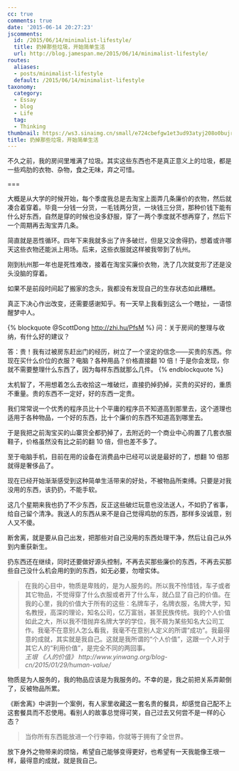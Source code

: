 ```yaml
---
cc: true
comments: true
date: '2015-06-14 20:27:23'
jscomments:
  id: /2015/06/14/minimalist-lifestyle/
  title: 扔掉那些垃圾，开始简单生活
  url: http://blog.jamespan.me/2015/06/14/minimalist-lifestyle/
routes:
  aliases:
  - posts/minimalist-lifestyle
  default: /2015/06/14/minimalist-lifestyle
taxonomy:
  category:
  - Essay
  - blog
  - Life
  tag:
  - Thinking
thumbnail: https://ws3.sinaimg.cn/small/e724cbefgw1et3ud93atyj208o0bujrs.jpg
title: 扔掉那些垃圾，开始简单生活
---
```


不久之前，我的房间里堆满了垃圾。其实这些东西也不是真正意义上的垃圾，都是一些鸡肋的衣物、杂物，食之无味，弃之可惜。

===



大概是从大学的时候开始，每个季度我总是去淘宝上面弄几条廉价的衣物，然后就凑合着穿着。毕竟一分钱一分货，一毛钱两分货，一块钱三分货，那种价钱下能有什么好东西，自然是穿的时候也没多舒服，穿了一两个季度就不想再穿了，然后下一个周期再去淘宝弄几条。

简直就是恶性循环。四年下来我就多出了许多破烂，但是又没舍得扔，想着或许哪天这些衣物还能派上用场。后来，这些衣服就这样被我带到了杭州。

刚到杭州那一年也是死性难改，接着在淘宝买廉价衣物，洗了几次就变形了还是没头没脑的穿着。

如果不是前段时间起了搬家的念头，我都没有发现自己的生存状态如此糟糕。

真正下决心作出改变，还需要感谢知乎。有一天早上我看到这么一个瞎扯，一语惊醒梦中人。

{% blockquote @ScottDong http://zhi.hu/PfsM %}
问：关于房间的整理与收纳，有什么好的建议？

答：贵！我有过被房东赶出门的经历，树立了一个坚定的信念——买贵的东西。你现在买什么价位的衣服？电脑？各种用品？价格直接翻 10 倍！于是你会发现，你就不需要整理什么东西了，因为每样东西就那么几件。
{% endblockquote %}

太机智了，不用想着怎么去收拾这一堆破烂，直接扔掉扔掉，买贵的买好的，重质不重量。贵的东西不一定好，好的东西一定贵。

我们常常说一个优秀的程序员比十个平庸的程序员不知道高到那里去，这个道理也适用于各种物品，一个好的东西，比十个廉价的东西不知道高到哪里去。

于是我把之前淘宝买的山寨货全都扔掉了，去附近的一个商业中心购置了几套衣服鞋子，价格虽然没有比之前的翻 10 倍，但也差不多了。

至于电脑手机，目前在用的设备在消费品中已经可以说是最好的了，想翻 10 倍那就得是奢侈品了。

现在已经开始渐渐感受到这种简单生活带来的好处，不被物品所束缚。只要是对我没用的东西，该扔扔，不能手软。

这几个星期来我也扔了不少东西，反正这些破烂玩意也没法送人，不如扔了省事，给自己留个清净。我送人的东西从来不是自己觉得鸡肋的东西，那样多没诚意，别人又不傻。

断舍离，就是要从自己出发，把那些对自己没用的东西处理干净，然后让自己从外到内重获新生。

扔东西还在继续，同时还要做好源头控制，不再去买那些廉价的东西，不再去买那些自己没什么机会用的到的东西，如无必要，勿增实体。


<blockquote>
在我的心目中，物质是卑贱的，是为人服务的。所以我不怜惜钱，车子或者其它物品，不觉得穿了什么衣服或者开了什么车，就凸显了自己的价值。在我的心里，我的价值大于所有的这些：名牌车子，名牌衣服，名牌大学，知名教授，高深的理论，知名公司，亿万富翁，甚至民族传统。我的个人价值如此之大，所以我不惜抛弃名牌大学的学位，我不屑为某些知名大公司工作。我毫不在意别人怎么看我，我毫不在意别人定义的所谓“成功”。我最得意的成就，其实就是我自己。这就是我所谓的“个人价值”，这跟一个人对于其它人的“利用价值”，是完全不同的两回事。

<footer>
<cite>王垠 《人的价值》 http://www.yinwang.org/blog-cn/2015/01/29/human-value/</cite>
</footer>
</blockquote>


物质是为人服务的，我的物品应该是为我服务的。不幸的是，我之前把关系弄颠倒了，反被物品所累。

《断舍离》中讲到一个案例，有人家里收藏这一套名贵的餐具，却感觉自己配不上这套餐具而不忍使用。看别人的故事总觉得可笑，自己过去又何尝不是一样的心态？

> 当你所有东西能放进一个行李箱，你就等于拥有了全世界。

放下身外之物带来的烦恼，希望自己能够变得更好，也希望有一天我能像王垠一样，最得意的成就，就是我自己。